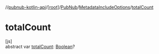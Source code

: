 //[pubnub-kotlin-api](../../../../index.md)/[[root]](../../index.md)/[PubNub](../index.md)/[MetadataIncludeOptions](index.md)/[totalCount](total-count.md)

# totalCount

[js]\
abstract var [totalCount](total-count.md): [Boolean](https://kotlinlang.org/api/core/kotlin-stdlib/kotlin/-boolean/index.html)?
